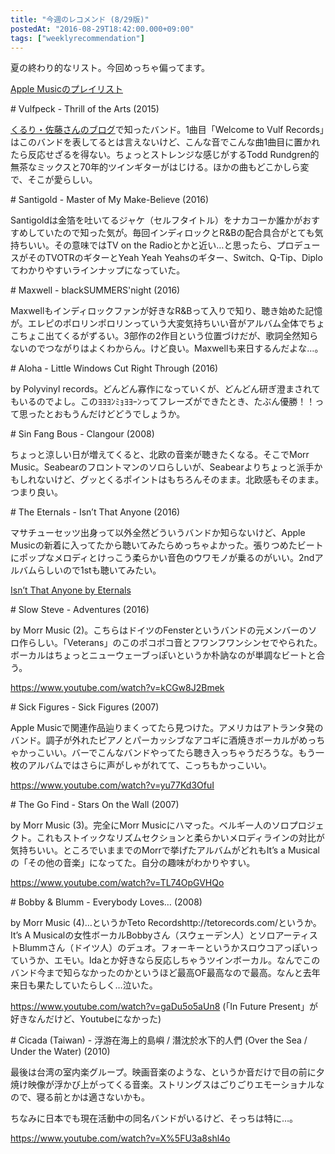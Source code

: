 ```yaml
---
title: "今週のレコメンド (8/29版)"
postedAt: "2016-08-29T18:42:00.000+09:00"
tags: ["weeklyrecommendation"]
---
```


夏の終わり的なリスト。今回めっちゃ偏ってます。

[Apple Musicのプレイリスト](https://itunes.apple.com/jp/playlist/jin-zhounorekomendo-8-29ban/idpl.e9edd865f0344058a8d66d2ebf2e9bdb)

\# Vulfpeck - Thrill of the Arts (2015)

[くるり・佐藤さんのブログ](https://note.mu/quruli/n/nf6442e1cc00f)で知ったバンド。1曲目「Welcome to Vulf Records」はこのバンドを表してるとは言えないけど、こんな音でこんな曲1曲目に置かれたら反応せざるを得ない。ちょっとストレンジな感じがするTodd Rundgren的無茶なミックスと70年的ツインギターがはじける。ほかの曲もどこかしら変で、そこが愛らしい。

\# Santigold - Master of My Make-Believe (2016)

Santigoldは金箔を吐いてるジャケ（セルフタイトル）をナカコーか誰かがおすすめしていたので知った気が。毎回インディロックとR&Bの配合具合がとても気持ちいい。その意味ではTV on the Radioとかと近い…と思ったら、プロデュースがそのTVOTRのギターとYeah Yeah Yeahsのギター、Switch、Q-Tip、Diploてわかりやすいラインナップになっていた。

\# Maxwell - blackSUMMERS'night (2016)

Maxwellもインディロックファンが好きなR&Bって入りで知り、聴き始めた記憶が。エレピのポロリンポロリンっていう大変気持ちいい音がアルバム全体でちょこちょこ出てくるがずるい。3部作の2作目という位置づけだが、歌詞全然知らないのでつながりはよくわからん。けど良い。Maxwellも来日するんだよな…。

\# Aloha - Little Windows Cut Right Through (2016)

by Polyvinyl records。どんどん寡作になっていくが、どんどん研ぎ澄まされてもいるのでよし。このﾖﾖﾖﾝﾐｮﾖﾖｰﾝってフレーズができたとき、たぶん優勝！！って思ったとおもうんだけどどうでしょうか。

\# Sin Fang Bous - Clangour (2008)

ちょっと涼しい日が増えてくると、北欧の音楽が聴きたくなる。そこでMorr Music。Seabearのフロントマンのソロらしいが、Seabearよりちょっと派手かもしれないけど、グッとくるポイントはもちろんそのまま。北欧感もそのまま。つまり良い。

\# The Eternals - Isn’t That Anyone (2016)

マサチューセッツ出身って以外全然どういうバンドか知らないけど、Apple Musicの新着に入ってたから聴いてみたらめっちゃよかった。張りつめたビートにポップなメロディとけっこう柔らかい音色のウワモノが乗るのがいい。2ndアルバムらしいので1stも聴いてみたい。

[Isn’t That Anyone by Eternals](http://eternalsband.bandcamp.com/album/isnt-that-anyone)

\# Slow Steve - Adventures (2016)

by Morr Music (2)。こちらはドイツのFensterというバンドの元メンバーのソロ作らしい。「Veterans」のこのポコポコ音とフワンフワンシンセでやられた。ボーカルはちょっとニューウェーブっぽいというか朴訥なのが単調なビートと合う。

<https://www.youtube.com/watch?v=kCGw8J2Bmek>

\# Sick Figures - Sick Figures (2007)

Apple Musicで関連作品辿りまくってたら見つけた。アメリカはアトランタ発のバンド。調子が外れたピアノとパーカッシブなアコギに酒焼きボーカルがめっちゃかっこいい。バーでこんなバンドやってたら聴き入っちゃうだろうな。もう一枚のアルバムではさらに声がしゃがれてて、こっちもかっこいい。

<https://www.youtube.com/watch?v=yu77Kd3OfuI>

\# The Go Find - Stars On the Wall (2007)

by Morr Music (3)。完全にMorr Musicにハマった。ベルギー人のソロプロジェクト。これもストイックなリズムセクションと柔らかいメロディラインの対比が気持ちいい。ところでいままでのMorrで挙げたアルバムがどれもIt’s a Musicalの「その他の音楽」になってた。自分の趣味がわかりやすい。

<https://www.youtube.com/watch?v=TL74OpGVHQo>

\# Bobby & Blumm - Everybody Loves… (2008)

by Morr Music (4)…というかTeto Recordshttp://tetorecords.com/というか。It’s A Musicalの女性ボーカルBobbyさん（スウェーデン人）とソロアーティストBlummさん（ドイツ人）のデュオ。フォーキーというかスロウコアっぽいっていうか、エモい。Idaとか好きなら反応しちゃうツインボーカル。なんでこのバンド今まで知らなかったのかというほど最高OF最高なので最高。なんと去年来日も果たしていたらしく…泣いた。

<https://www.youtube.com/watch?v=gaDu5o5aUn8> (「In Future Present」が好きなんだけど、Youtubeになかった)  

\# Cicada (Taiwan) - 浮游在海上的島嶼 / 潛沈於水下的人們 (Over the Sea / Under the Water) (2010)

最後は台湾の室内楽グループ。映画音楽のような、というか音だけで目の前に夕焼け映像が浮かび上がってくる音楽。ストリングスはごりごりエモーショナルなので、寝る前とかは適さないかも。

ちなみに日本でも現在活動中の同名バンドがいるけど、そっちは特に…。

<https://www.youtube.com/watch?v=X%5FU3a8shl4o>